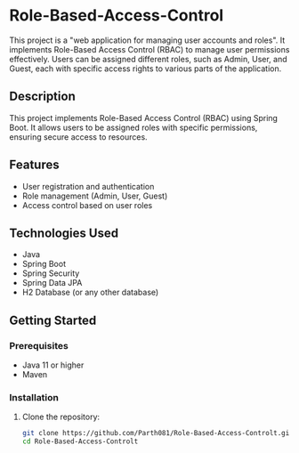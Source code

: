 # Role-Based-Access-Control
This project is a "web application for managing user accounts and roles". It implements Role-Based Access Control (RBAC) to manage user permissions effectively. Users can be assigned different roles, such as Admin, User, and Guest, each with specific access rights to various parts of the application.

## Description
This project implements Role-Based Access Control (RBAC) using Spring Boot. It allows users to be assigned roles with specific permissions, ensuring secure access to resources.

## Features
- User registration and authentication
- Role management (Admin, User, Guest)
- Access control based on user roles

## Technologies Used
- Java
- Spring Boot
- Spring Security
- Spring Data JPA
- H2 Database (or any other database)

## Getting Started

### Prerequisites
- Java 11 or higher
- Maven

### Installation
1. Clone the repository:
   ```bash
   git clone https://github.com/Parth081/Role-Based-Access-Controlt.git
   cd Role-Based-Access-Controlt
